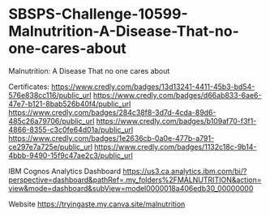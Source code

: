 # SBSPS-Challenge-10599-Malnutrition-A-Disease-That-no-one-cares-about
Malnutrition: A Disease That no one cares about

Certificates:
https://www.credly.com/badges/13d13241-4411-45b3-bd54-576e838cc116/public_url
https://www.credly.com/badges/d66ab833-6ae6-47e7-b121-8bab526b40f4/public_url
https://www.credly.com/badges/284c38f8-3d7d-4cda-89d6-485c26a79706/public_url
https://www.credly.com/badges/b109af70-f3f1-4866-8355-c3c0fe64d01a/public_url
https://www.credly.com/badges/1e2636cb-0a0e-477b-a791-ce297e7a725e/public_url
https://www.credly.com/badges/1132c18c-9b14-4bbb-9490-15f9c47ae2c3/public_url

IBM Cognos Analytics Dashboard
https://us3.ca.analytics.ibm.com/bi/?perspective=dashboard&pathRef=.my_folders%2FMALNUTRITION&action=view&mode=dashboard&subView=model0000018a406edb30_00000000

Website
https://tryingaste.my.canva.site/malnutrition
